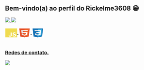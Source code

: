 ## Bem-vindo(a) ao perfil do Rickelme3608 😁

 <div>
   <a href="https://github.com/Rickelme3608">
   <img height="180em" src="https://github-readme-stats.vercel.app/api?username=Rickelme3608&show_icons=true&theme=tokyonight&include_all_commits=true&count_private=true"/>
   <img height="180em" src="https://github-readme-stats.vercel.app/api/top-langs/?username=Rickelme3608&layout=compact&langs_count=6&theme=tokyonight"/>
</div>
    
<div style="display: inline_block"><br>
  <img align="center" alt="Js" height="30" width="40" src="https://raw.githubusercontent.com/devicons/devicon/master/icons/javascript/javascript-plain.svg">
  <img align="center" alt="HTML" height="30" width="40" src="https://raw.githubusercontent.com/devicons/devicon/master/icons/html5/html5-original.svg">
  <img align="center" alt="CSS" height="30" width="40" src="https://raw.githubusercontent.com/devicons/devicon/master/icons/css3/css3-original.svg">
</div>
 
<br>
 
### Redes de contato.
 
<div> 
  <a href = "mailto:rickelmefernando.04@gmail.com"><img src="https://img.shields.io/badge/-Gmail-%23333?style=for-the-badge&logo=gmail&logoColor=white" target="_blank"></a>
